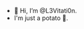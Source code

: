 - 👋 Hi, I’m @L3Vitati0n. 
- I'm just a potato 🥔.

<!---
L3Vitati0n/L3Vitati0n is a ✨ special ✨ repository because its `README.md` (this file) appears on your GitHub profile.
You can click the Preview link to take a look at your changes.
--->
